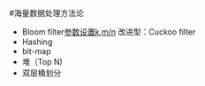 #海量数据处理方法论
- Bloom filter[参数设置k,m/n](http://pages.cs.wisc.edu/~cao/papers/summary-cache/node8.html)
    改进型：Cuckoo filter
- Hashing
- bit-map
- 堆（Top N)
- 双层桶划分